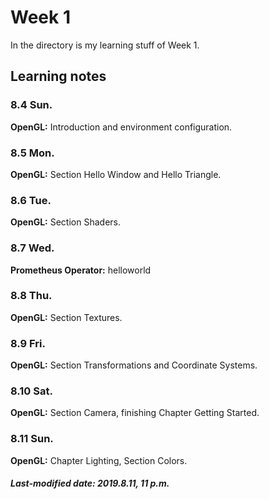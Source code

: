 # Week 1

In the directory is my learning stuff of  Week 1.

## Learning notes

### 8.4 Sun.

**OpenGL:** Introduction and environment configuration.

### 8.5 Mon.

**OpenGL:** Section Hello Window and Hello Triangle.

### 8.6 Tue.

**OpenGL:** Section Shaders.

### 8.7 Wed.

**Prometheus Operator:** helloworld

### 8.8 Thu.

**OpenGL:** Section Textures.

### 8.9 Fri.

**OpenGL:** Section Transformations and Coordinate Systems.

### 8.10 Sat.

**OpenGL:** Section Camera, finishing Chapter Getting Started.

### 8.11 Sun.

**OpenGL:** Chapter Lighting, Section Colors.

##### Last-modified date: 2019.8.11, 11 p.m.